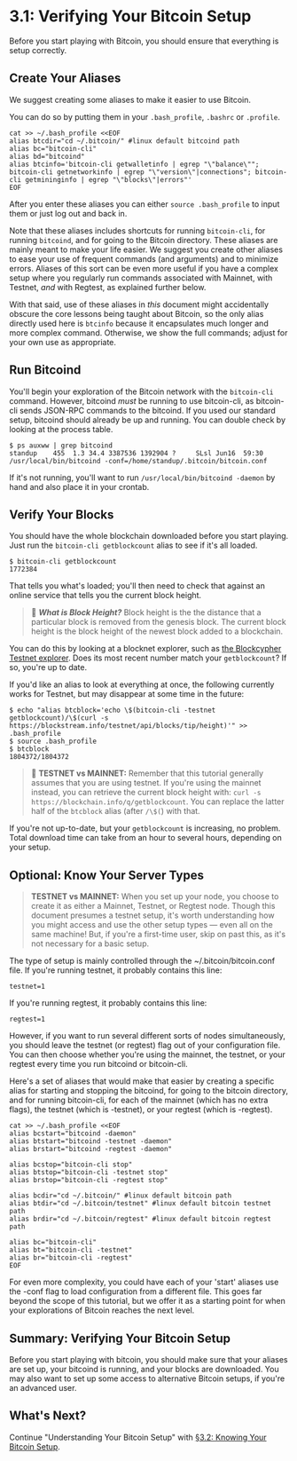 # 3.1: Verifying Your Bitcoin Setup

Before you start playing with Bitcoin, you should ensure that everything is setup correctly.

## Create Your Aliases

We suggest creating some aliases to make it easier to use Bitcoin.

You can do so by putting them in your `.bash_profile`, `.bashrc` or `.profile`.
```
cat >> ~/.bash_profile <<EOF
alias btcdir="cd ~/.bitcoin/" #linux default bitcoind path
alias bc="bitcoin-cli"
alias bd="bitcoind"
alias btcinfo='bitcoin-cli getwalletinfo | egrep "\"balance\""; bitcoin-cli getnetworkinfo | egrep "\"version\"|connections"; bitcoin-cli getmininginfo | egrep "\"blocks\"|errors"'
EOF
```
After you enter these aliases you can either `source .bash_profile` to input them or just log out and back in.

Note that these aliases includes shortcuts for running `bitcoin-cli`, for running `bitcoind`, and for going to the Bitcoin directory. These aliases are mainly meant to make your life easier. We suggest you create other aliases to ease your use of frequent commands (and arguments) and to minimize errors. Aliases of this sort can be even more useful if you have a complex setup where you regularly run commands associated with Mainnet, with Testnet, _and_ with Regtest, as explained further below.

With that said, use of these aliases in _this_ document might accidentally obscure the core lessons being taught about Bitcoin, so the only alias directly used here is `btcinfo` because it encapsulates  much longer and more complex command. Otherwise, we show the full commands; adjust for your own use as appropriate.

## Run Bitcoind

You'll begin your exploration of the Bitcoin network with the `bitcoin-cli` command. However, bitcoind _must_ be running to use bitcoin-cli, as bitcoin-cli sends JSON-RPC commands to the bitcoind. If you used our standard setup, bitcoind should already be up and running. You can double check by looking at the process table.
```
$ ps auxww | grep bitcoind
standup    455  1.3 34.4 3387536 1392904 ?     SLsl Jun16  59:30 /usr/local/bin/bitcoind -conf=/home/standup/.bitcoin/bitcoin.conf
```
If it's not running, you'll want to run `/usr/local/bin/bitcoind -daemon` by hand and also place it in your crontab.

## Verify Your Blocks

You should have the whole blockchain downloaded before you start playing. Just run the `bitcoin-cli getblockcount` alias to see if it's all loaded. 
```
$ bitcoin-cli getblockcount
1772384
```
That tells you what's loaded; you'll then need to check that against an online service that tells you the current block height.

> :book: ***What is Block Height?*** Block height is the the distance that a particular block is removed from the genesis block. The current block height is the block height of the newest block added to a blockchain.

You can do this by looking at a blocknet explorer, such as [the Blockcypher Testnet explorer](https://live.blockcypher.com/btc-testnet/). Does its most recent number match your `getblockcount`? If so, you're up to date.

If you'd like an alias to look at everything at once, the following currently works for Testnet, but may disappear at some time in the future:
```
$ echo "alias btcblock='echo \$(bitcoin-cli -testnet getblockcount)/\$(curl -s https://blockstream.info/testnet/api/blocks/tip/height)'" >> .bash_profile
$ source .bash_profile 
$ btcblock
1804372/1804372
```

> :link: **TESTNET vs MAINNET:** Remember that this tutorial generally assumes that you are using testnet. If you're using the mainnet instead, you can retrieve the current block height with: `curl -s https://blockchain.info/q/getblockcount`. You can replace the latter half of the `btcblock` alias (after `/\$(`) with that.

If you're not up-to-date, but your `getblockcount` is increasing, no problem. Total download time can take from an hour to several hours, depending on your setup.

## Optional: Know Your Server Types

> **TESTNET vs MAINNET:** When you set up your node, you choose to create it as either a Mainnet, Testnet, or Regtest node. Though this document presumes a testnet setup, it's worth understanding how you might access and use the other setup types — even all on the same machine! But, if you're a first-time user, skip on past this, as it's not necessary for a basic setup.

The type of setup is mainly controlled through the ~/.bitcoin/bitcoin.conf file. If you're running testnet, it probably contains this line:
```
testnet=1
```
If you're running regtest, it probably contains this line:
```
regtest=1
```
However, if you want to run several different sorts of nodes simultaneously, you should leave the testnet (or regtest) flag out of your configuration file. You can then choose whether you're using the mainnet, the testnet, or your regtest every time you run bitcoind or bitcoin-cli.

Here's a set of aliases that would make that easier by creating a specific alias for starting and stopping the bitcoind, for going to the bitcoin directory, and for running bitcoin-cli, for each of the mainnet (which has no extra flags), the testnet (which is -testnet), or your regtest (which is -regtest).
```
cat >> ~/.bash_profile <<EOF
alias bcstart="bitcoind -daemon"
alias btstart="bitcoind -testnet -daemon"
alias brstart="bitcoind -regtest -daemon"

alias bcstop="bitcoin-cli stop"
alias btstop="bitcoin-cli -testnet stop"
alias brstop="bitcoin-cli -regtest stop"

alias bcdir="cd ~/.bitcoin/" #linux default bitcoin path
alias btdir="cd ~/.bitcoin/testnet" #linux default bitcoin testnet path
alias brdir="cd ~/.bitcoin/regtest" #linux default bitcoin regtest path

alias bc="bitcoin-cli"
alias bt="bitcoin-cli -testnet"
alias br="bitcoin-cli -regtest"
EOF
```
For even more complexity, you could have each of your 'start' aliases use the -conf flag to load configuration from a different file. This goes far beyond the scope of this tutorial, but we offer it as a starting point for when your explorations of Bitcoin reaches the next level.

## Summary: Verifying Your Bitcoin Setup

Before you start playing with bitcoin, you should make sure that your aliases are set up, your bitcoind is running, and your blocks are downloaded. You may also want to set up some access to alternative Bitcoin setups, if you're an advanced user.

## What's Next?

Continue "Understanding Your Bitcoin Setup" with [§3.2: Knowing Your Bitcoin Setup](03_2_Knowing_Your_Bitcoin_Setup.md).

